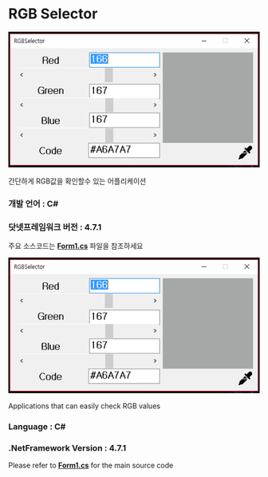 # RGB Selector

![](screenshot.png)

간단하게 RGB값을 확인할수 있는 어플리케이션

### 개발 언어 : C#
### 닷넷프레임워크 버전 : 4.7.1

주요 소스코드는 **[Form1.cs](Form1.cs)** 파일을 참조하세요

![](screenshot.png)

Applications that can easily check RGB values

### Language : C#
### .NetFramework Version : 4.7.1

Please refer to **[Form1.cs](Form1.cs)** for the main source code
